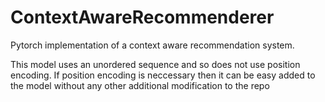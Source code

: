 # ContextAwareRecommenderer
Pytorch implementation of a context aware recommendation system.

This model uses an unordered sequence and so does not use position encoding. If position encoding is neccessary then it can be easy added to the model without any other additional modification to the repo